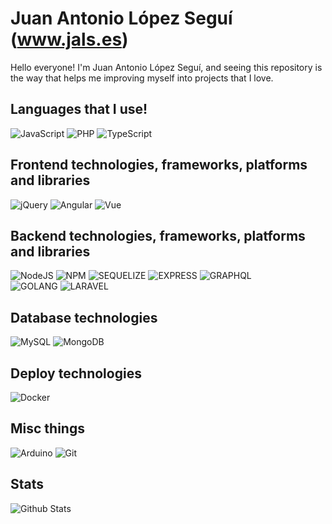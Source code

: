 # Juan Antonio López Seguí (<a href="https://jals.es">www.jals.es</a>)

Hello everyone! I'm Juan Antonio López Seguí, and seeing this repository is the way that helps me improving myself into projects that I love.


## Languages that I use!
![JavaScript](https://img.shields.io/badge/javascript-%23323330.svg?style=for-the-badge&logo=javascript&logoColor=%23F7DF1E)
![PHP](https://img.shields.io/badge/php-777BB4.svg?style=for-the-badge&logo=php&logoColor=white)
![TypeScript](https://img.shields.io/badge/typescript-%23007ACC.svg?style=for-the-badge&logo=typescript&logoColor=white)

## Frontend technologies, frameworks, platforms and libraries
![jQuery](https://img.shields.io/badge/jQuery-0769AD.svg?style=for-the-badge&logo=jQuery&logoColor=white)
![Angular](https://img.shields.io/badge/angular-%23DD0031.svg?style=for-the-badge&logo=angular&logoColor=white)
![Vue](https://img.shields.io/badge/vue-4FC08D.svg?style=for-the-badge&logo=Vue.Js&logoColor=white)

## Backend technologies, frameworks, platforms and libraries
![NodeJS](https://img.shields.io/badge/node.js-6DA55F?style=for-the-badge&logo=node.js&logoColor=white)
![NPM](https://img.shields.io/badge/NPM-%23000000.svg?style=for-the-badge&logo=npm&logoColor=white)
![SEQUELIZE](https://img.shields.io/badge/sequelize-52B0E7.svg?style=for-the-badge&logo=sequelize&logoColor=white)
![EXPRESS](https://img.shields.io/badge/express-%23323330.svg?style=for-the-badge&logo=express&logoColor=white)
![GRAPHQL](https://img.shields.io/badge/graphql-E10098.svg?style=for-the-badge&logo=graphql&logoColor=white)<br/>
![GOLANG](https://img.shields.io/badge/go-00ADD8.svg?style=for-the-badge&logo=go&logoColor=white)
![LARAVEL](https://img.shields.io/badge/laravel-FF2D20.svg?style=for-the-badge&logo=laravel&logoColor=white)

## Database technologies
![MySQL](https://img.shields.io/badge/mysql-4479A1.svg?style=for-the-badge&logo=mysql&logoColor=white)
![MongoDB](https://img.shields.io/badge/mongodb-47A248.svg?style=for-the-badge&logo=mongodb&logoColor=white)

## Deploy technologies
![Docker](https://img.shields.io/badge/docker-%230db7ed.svg?style=for-the-badge&logo=docker&logoColor=white)

## Misc things
![Arduino](https://img.shields.io/badge/-Arduino-00979D?style=for-the-badge&logo=Arduino&logoColor=white)
![Git](https://img.shields.io/badge/git-%23F05033.svg?style=for-the-badge&logo=git&logoColor=white)

## Stats
![Github Stats](https://github-readme-stats.vercel.app/api/?username=jals-es&count_private=true&&showicons=true)
